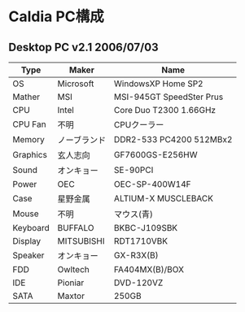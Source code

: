 # Caldia PC構成

## Desktop PC v2.1 2006/07/03

|Type|Maker|Name|
|----|----|----|
|OS|Microsoft|WindowsXP Home SP2|
|Mather|MSI|MSI-945GT SpeedSter Prus|
|CPU|Intel|Core Duo T2300 1.66GHz|
|CPU Fan|不明|CPUクーラー|
|Memory|ノーブランド|DDR2-533 PC4200 512MBx2|
|Graphics|玄人志向|GF7600GS-E256HW|
|Sound|オンキョー|SE-90PCI|
|Power|OEC|OEC-SP-400W14F|
|Case|星野金属|ALTIUM-X MUSCLEBACK|
|Mouse|不明|マウス(青)|
|Keyboard|BUFFALO|BKBC-J109SBK|
|Display|MITSUBISHI|RDT1710VBK|
|Speaker|オンキョー|GX-R3X(B)|
|FDD|Owltech|FA404MX(B)/BOX|
|IDE|Pioniar|DVD-120VZ|
|SATA|Maxtor|250GB|
